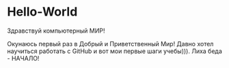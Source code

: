 # Hello-World

Здравствуй компьютерный МИР!

Окунаюсь первый раз в Добрый и Приветственный Мир!
Давно хотел научиться работать с GitHub и вот мои первые шаги учебы))).
Лиха беда - НАЧАЛО!
